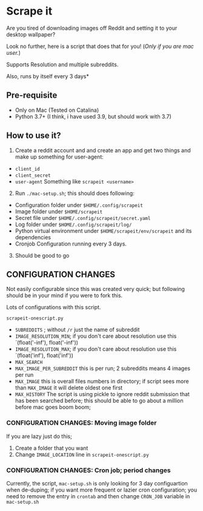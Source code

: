 # Scrape it 

Are you tired of downloading images off Reddit and setting it to your desktop wallpaper?

Look no further, here is a script that does that for you! (*Only if you are mac user.*)

Supports Resolution and multiple subreddits.

Also, runs by itself every 3 days*

## Pre-requisite

* Only on Mac (Tested on Catalina)
* Python 3.7+ (I think, i have used 3.9, but should work with 3.7)

## How to use it?

1. Create a reddit account and and create an app and get two things and make up something for user-agent:
  * `client_id`
  * `client_secret`
  * `user-agent` Something like `scrapeit <username>`
2. Run `./mac-setup.sh`; this should does following:
  * Configuration folder under `$HOME/.config/scrapeit`
  * Image folder under `$HOME/scrapeit`
  * Secret file under `$HOME/.config/scrapeit/secret.yaml`
  * Log folder under `$HOME/.config/scrapeit/log/`
  * Python virtual environment under `$HOME/scrapeit/env/scrapeit` and its dependencies
  * Cronjob Configuration running every 3 days.
3. Should be good to go

## CONFIGURATION CHANGES

Not easily configurable since this was created very quick; but following should be in your mind if you were to fork this.

Lots of configurations with this script.

`scrapeit-onescript.py`
* `SUBREDDITS` ; without `/r` just the name of subreddit
* `IMAGE_RESOLUTION_MIN`; if you don't care about resolution use this `(float('-inf'), float('-inf'))
* `IMAGE_RESOLUTION_MAX`; if you don't care about resolution use this `(float('inf'), float('inf'))
* `MAX_SEARCH`
* `MAX_IMAGE_PER_SUBREDDIT` this is per run; 2 subreddits means 4 images per run
* `MAX_IMAGE` this is overall files numbers in directory; if script sees more than `MAX_IMAGE` it will delete oldest one first
* `MAX_HISTORY` The script is using pickle to ignore reddit submission that has been searched before; this should be able to go about a million before mac goes boom boom;

### CONFIGURATION CHANGES: Moving image folder

If you are lazy just do this;
1. Create a folder that you want
2. Change `IMAGE_LOCATION` line in `scrapeit-onescript.py`

### CONFIGURATION CHANGES: Cron job; period changes

Currently, the script, `mac-setup.sh` is only looking for 3 day configuartion when de-duping; if you want more frequent or lazier cron configuration; you need to remove the entry in `crontab` and then change `CRON_JOB` variable in `mac-setup.sh`

